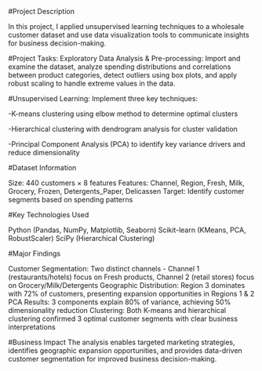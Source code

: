 #Project Description

In this project, I applied unsupervised learning techniques to a wholesale customer dataset and use data visualization tools to communicate insights for business decision-making.

#Project Tasks:
Exploratory Data Analysis & Pre-processing: Import and examine the dataset, analyze spending distributions and correlations between product categories, detect outliers using box plots, and apply robust scaling to handle extreme values in the data.

#Unsupervised Learning: Implement three key techniques:

-K-means clustering using elbow method to determine optimal clusters

-Hierarchical clustering with dendrogram analysis for cluster validation

-Principal Component Analysis (PCA) to identify key variance drivers and reduce dimensionality

#Dataset Information

Size: 440 customers × 8 features
Features: Channel, Region, Fresh, Milk, Grocery, Frozen, Detergents_Paper, Delicassen
Target: Identify customer segments based on spending patterns

#Key Technologies Used

Python (Pandas, NumPy, Matplotlib, Seaborn)
Scikit-learn (KMeans, PCA, RobustScaler)
SciPy (Hierarchical Clustering)

#Major Findings

Customer Segmentation: Two distinct channels - Channel 1 (restaurants/hotels) focus on Fresh products, Channel 2 (retail stores) focus on Grocery/Milk/Detergents
Geographic Distribution: Region 3 dominates with 72% of customers, presenting expansion opportunities in Regions 1 & 2
PCA Results: 3 components explain 80% of variance, achieving 50% dimensionality reduction
Clustering: Both K-means and hierarchical clustering confirmed 3 optimal customer segments with clear business interpretations

#Business Impact
The analysis enables targeted marketing strategies, identifies geographic expansion opportunities, and provides data-driven customer segmentation for improved business decision-making.